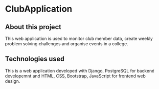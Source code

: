 # ClubApplication

About this project
-------------------
This web application is used to monitor club member data, create weekly problem solving challenges and organise events in a college.

Technologies used
-----------------
This is a web application developed with Django, PostgreSQL for backend developemnt and HTML, CSS, Bootstrap, JavaScript for frontend web design.
